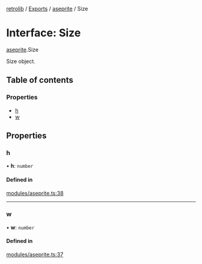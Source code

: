 [retrolib](../README.md) / [Exports](../modules.md) / [aseprite](../modules/aseprite.md) / Size

# Interface: Size

[aseprite](../modules/aseprite.md).Size

Size object.

## Table of contents

### Properties

- [h](aseprite.Size.md#h)
- [w](aseprite.Size.md#w)

## Properties

### h

• **h**: `number`

#### Defined in

[modules/aseprite.ts:38](https://github.com/philbgarner/retrolib/blob/42a7774/src/modules/aseprite.ts#L38)

___

### w

• **w**: `number`

#### Defined in

[modules/aseprite.ts:37](https://github.com/philbgarner/retrolib/blob/42a7774/src/modules/aseprite.ts#L37)
